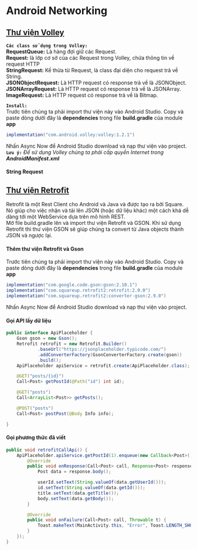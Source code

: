 # Android Networking

## [Thư viện Volley](https://google.github.io/volley/)

**`Các class sử dụng trong Volley:`**<br>
**RequestQueue:** Là hàng đợi giữ các Request.<br>
**Request:** là lớp cơ sở của các Request trong Volley, chứa thông tin về request HTTP<br>
**StringRequest:** Kế thừa từ Request, là class đại diện cho request trả về String.<br>
**JSONObjectRequest:** Là HTTP request có response trả về là JSONObject.<br>
**JSONArrayRequest:** Là HTTP request có response trả về là JSONArray. <br>
**ImageRequest:** Là HTTP request có response trả về là Bitmap.<br>

**`Install:`**<br>
Trước tiên chúng ta phải import thư viện này vào Android Studio. 
Copy và paste dòng dưới đây là **dependencies** trong file **build.gradle** của module **app**

```java
implementation("com.android.volley:volley:1.2.1")
```

Nhấn Async Now để Android Studio download và nạp thư viện vào project.<br>
**`Lưu ý:`** *Để sử dụng Volley chúng ta phải cấp quyền Internet trong __AndroidManifest.xml__*
#### **String Request**

## [Thư viện Retrofit](https://square.github.io/retrofit/)
Retrofit là một Rest Client cho Android và Java và được tạo ra bởi
Square. Nó giúp cho việc nhận và tải lên JSON (hoặc dữ liệu khác)
một cách khá dễ dàng tới một WebService dựa trên mô hình REST.<br>
Mở file build.gradle lên và import thư viện Retrofit và GSON. Khi
sử dụng Retrofit thì thư viện GSON sẽ giúp chúng ta convert từ
Java objects thành JSON và ngược lại.<br>
#### **Thêm thư viện Retrofit và Gson**
Trước tiên chúng ta phải import thư viện này vào Android Studio. 
Copy và paste dòng dưới đây là **dependencies** trong file **build.gradle** của module **app**
```java
implementation("com.google.code.gson:gson:2.10.1")
implementation("com.squareup.retrofit2:retrofit:2.9.0")
implementation("com.squareup.retrofit2:converter-gson:2.9.0")
```
Nhấn Async Now để Android Studio download và nạp thư viện vào project.<br>
#### Gọi API lấy dữ liệu
```java
public interface ApiPlaceholder {
    Gson gson = new Gson();
    Retrofit retrofit = new Retrofit.Builder()
            .baseUrl("https://jsonplaceholder.typicode.com/")
            .addConverterFactory(GsonConverterFactory.create(gson))
            .build();
    ApiPlaceholder apiService = retrofit.create(ApiPlaceholder.class);

    @GET("posts/{id}")
    Call<Post> getPostId(@Path("id") int id);

    @GET("posts")
    Call<ArrayList<Post>> getPosts();

    @POST("posts")
    Call<Post> postPost(@Body Info info);

}
```

#### Gọi phương thức đã viết
```java
public void retrofitCallApi() {
    ApiPlaceholder.apiService.getPostId(1).enqueue(new Callback<Post>() {
        @Override
        public void onResponse(Call<Post> call, Response<Post> response) {
            Post data = response.body();

            userId.setText(String.valueOf(data.getUserId()));
            id.setText(String.valueOf(data.getId()));
            title.setText(data.getTitle());
            body.setText(data.getBody());
        }

        @Override
        public void onFailure(Call<Post> call, Throwable t) {
            Toast.makeText(MainActivity.this, "Error", Toast.LENGTH_SHORT).show();
        }
    });
}
```